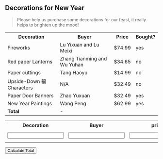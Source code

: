 ## Decorations for New Year
> Please help us purchase some decorations for our feast, it really helps to brighten up the mood!

<style>
        
</style>
<table id="decorations" onload="calculatePrice()">
    <tr>
        <th>Decoration</th>
        <th>Buyer</th>
        <th>Price</th>
        <th>Bought?</th>
    </tr>
    <tr>
        <td>Fireworks</td>
        <td>Lu Yixuan and Lu Meixi</td>
        <td>$74.99</td>
        <td>yes</td>
    </tr>
    <tr>
        <td>Red paper Lanterns</td>
        <td>Zhang Tianming and Wu Yuhan</td>
        <td>$34.65</td>
        <td>no</td>
    </tr>
    <tr>
        <td>Paper cuttings</td>
        <td>Tang Haoyu</td>
        <td>$14.99</td>
        <td>no</td>
    </tr>
    <tr>
        <td>Upside-Down 福 Characters</td>
        <td>N/A</td>
        <td>$32.49</td>
        <td>no</td>
    </tr>
    <tr>
        <td>Paper Door Banners</td>
        <td>Zhao Yuxuan</td>
        <td>$32.49</td>
        <td>yes</td>
    </tr>
    <tr>
        <td>New Year Paintings</td>
        <td>Wang Peng</td>
        <td>$62.99</td>
        <td>yes</td>
    </tr>
    <tr>
        <td><strong>Total</strong></td>
        <td> - </td>
        <td id="totalPrice"></td>
        <td></td>
    </tr>
</table>

<table>
    <tr>
        <th><label for="decoration">Decoration</label></th>
        <th><label for="buyer">Buyer</label></th>
        <th><label for="price">price</label></th>
        <th><label for="bought">bought</label></th>
        <th></th>
    </tr>
    <tr>
        <td><input type="text" name="decoration" id="decoration" required></td>
        <td><input type="text" name="buyer" id="buyer" required></td>
        <td><input type="text" name="price" id="price" required></td>
        <td><input type="text" name="bought" id="bought" required></td>
        <td><button onclick="addItem()">Add Entry</button></td>
    </tr>
</table>

<table style="border-spacing: 30px;">
    <tr style="border-spacing: 30px;">
        <button onclick="calculatePrice()">Calculate Total</button><br>
    </tr>
</table>

<script>
    function calculatePrice()
    {
        let decorations = window.document.getElementById("decorations"); 
        let num_rows = decorations.rows.length;
        let total = 0;
        for (let i = 1; i<num_rows-1; i++) {
            let price = decorations.rows[i].cells[2].innerHTML.slice(1);
            let priceInt = parseFloat(price);
            total+=priceInt;
        }
        total = parseFloat(total).toFixed(2)
        let totalPrice = window.document.getElementById("totalPrice");
        totalPrice.innerHTML = "$".concat(String(total));
    }   

    function addItem()
    {
        // We grab our values from the table
        let decoration = window.document.getElementById("decoration").value;
        let buyer = window.document.getElementById("buyer").value;
        let price = window.document.getElementById("price").value;
        let bought = window.document.getElementById("bought").value;
        let decorations = window.document.getElementById("decorations"); 
        let insertRow = decorations.rows.length-1;
        let row = decorations.insertRow(insertRow)
        let rdec = row.insertCell(0);
        let rbuy = row.insertCell(1);
        let rprice = row.insertCell(2);
        let rbought = row.insertCell(3);

        rdec.innerText = decoration
        rbuy.innerText = buyer
        rprice.innerText = price
        rbought.innerText = bought
    }   
    
</script>